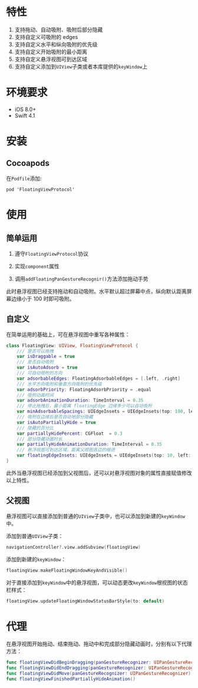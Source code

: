 # 特性

1. 支持拖动、自动吸附、吸附后部分隐藏
2. 支持自定义可吸附的 edges 
3. 支持自定义水平和纵向吸附的优先级
4. 支持自定义开始吸附的最小距离
5. 支持自定义悬浮视图可到达区域 
6. 支持自定义添加到`UIView`子类或者本库提供的`keyWindow`上

# 环境要求

- iOS 8.0+
- Swift 4.1

# 安装

## Cocoapods

在`Podfile`添加:

```
pod 'FloatingViewProtocol'
```

# 使用

## 简单运用

1. 遵守`FloatingViewProtocol`协议

2. 实现`component`属性

3. 调用`addFloatingPanGestureRecognir()`方法添加拖动手势

此时悬浮视图已经支持拖动和自动吸附。水平默认超过屏幕中点，纵向默认距离屏幕边缘小于 100 时即可吸附。

## 自定义

在简单运用的基础上，可在悬浮视图中重写各种属性：

```swift
class FloatingView: UIView, FloatingViewProtocol {
    /// 是否可以拖拽
    var isDraggable = true
    /// 是否自动吸附
    var isAutoAdsorb = true
    /// 可自动吸附的方向
    var adsorbableEdges: FloatingAdsorbableEdges = [.left, .right]
    /// 水平方向吸附和垂直方向吸附的优先级
    var adsorbPriority: FloatingAdsorbPriority = .equal
    /// 吸附动画时间
    var adsorbAnimationDuration: TimeInterval = 0.35
    /// 停止拖拽后，最小距离 floatingEdge 边缘多少可以自动吸附
    var minAdsorbableSpacings: UIEdgeInsets = UIEdgeInsets(top: 100, left: 50, bottom: 100, right: 50)
    /// 吸附在边缘后是否自动地部分隐藏
    var isAutoPartiallyHide = true
    /// 隐藏的百分比
    var partiallyHidePercent: CGFloat  = 0.3
    /// 部分隐藏动画时长
    var partiallyHideAnimationDuration: TimeInterval = 0.35
    /// 悬浮视图可到达区域，距离父视图各边的缩进
    var floatingEdgeInsets: UIEdgeInsets = UIEdgeInsets(top: 10, left: 10, bottom: 10, right: 10)
}
```

此外当悬浮视图已经添加到父视图后，还可以对悬浮视图对象的属性直接赋值修改以上特性。

## 父视图

悬浮视图可以直接添加到普通的`UIView`子类中，也可以添加到新建的`keyWindow`中。

添加到普通`UIView`子类：

```swift
navigationController?.view.addSubview(floatingView)
```

添加到新建的`keyWindow`：

```swift
floatingView.makeFloatingWindowKeyAndVisible()
```

对于直接添加到`keyWindow`中的悬浮视图，可以动态更改`keyWindow`根视图的状态栏样式：

```swift
floatingView.updateFloatingWindowStatusBarStyle(to: default)
```

# 代理

在悬浮视图开始拖动、结束拖动、拖动中和完成部分隐藏动画时，分别有以下代理方法：

```swift
func floatingViewDidBeginDragging(panGestureRecognizer: UIPanGestureRecognizer)
func floatingViewDidEndDragging(panGestureRecognizer: UIPanGestureRecognizer)
func floatingViewDidMove(panGestureRecognizer: UIPanGestureRecognizer)
func floatingViewFinishedPartiallyHideAnimation()
```

